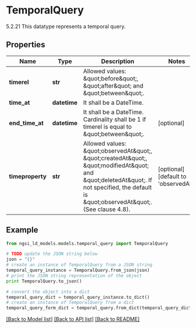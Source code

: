 # TemporalQuery

5.2.21 This datatype represents a temporal query. 

## Properties
Name | Type | Description | Notes
------------ | ------------- | ------------- | -------------
**timerel** | **str** | Allowed values: \&quot;before\&quot;, \&quot;after\&quot; and \&quot;between\&quot;.  | 
**time_at** | **datetime** | It shall be a DateTime.  | 
**end_time_at** | **datetime** | It shall be a DateTime. Cardinality shall be 1 if timerel is equal to \&quot;between\&quot;.  | [optional] 
**timeproperty** | **str** | Allowed values: \&quot;observedAt\&quot;, \&quot;createdAt\&quot;, \&quot;modifiedAt\&quot; and \&quot;deletedAt\&quot;. If not specified, the default is \&quot;observedAt\&quot;. (See clause 4.8).  | [optional] [default to 'observedAt']

## Example

```python
from ngsi_ld_models.models.temporal_query import TemporalQuery

# TODO update the JSON string below
json = "{}"
# create an instance of TemporalQuery from a JSON string
temporal_query_instance = TemporalQuery.from_json(json)
# print the JSON string representation of the object
print TemporalQuery.to_json()

# convert the object into a dict
temporal_query_dict = temporal_query_instance.to_dict()
# create an instance of TemporalQuery from a dict
temporal_query_form_dict = temporal_query.from_dict(temporal_query_dict)
```
[[Back to Model list]](../README.md#documentation-for-models) [[Back to API list]](../README.md#documentation-for-api-endpoints) [[Back to README]](../README.md)


